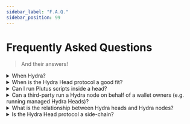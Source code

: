 ```yaml
---
sidebar_label: "F.A.Q."
sidebar_position: 99
---
```


# Frequently Asked Questions

> And their answers!

<details>
  <summary>When Hydra?</summary>
  
  Our <a href="https://github.com/orgs/input-output-hk/projects/21/">roadmap</a> is publicly available on Github. Note that there are multiple sections behind tabs to view it from different angles (as release packages, as quarters, etc...)  

</details>

<details>
  <summary>When is the Hydra Head protocol a good fit?</summary>

  The Hydra Head protocol is well-suited for any situation where a known set of participants know each other well-enough to agree on building a network but don't trust one another enough with funds management to do so without ways to secure their assets backed by the possibility to settle disputes on the main chain.
</details>

<details>
  <summary>Can I run Plutus scripts inside a head?</summary>

  Yes! Transactions running between head participants are full-blown Alonzo transactions. They carry scripts, and spend UTxO in all-the-same manner as layer 1 transactions. Incidentally, each Hydra node is running a Cardano ledger and maintaining a ledger state. However, DApps which currently reliy on the PAB for on-chain interactions will fall short when it comes to driving the execution of a Plutus contract inside a head. Indeed, the PAB is currently tightly coupled to the Cardano layer 1 chain; it is a Cardano client that interacts with the chain using the node-to-client mini-protocols (chain-sync, state-query, tx-submission). Hydra nodes do not expose such protocols (yet), making it incompatible with the PAB.
</details>

<details>
  <summary>Can a third-party run a Hydra node on behalf of a wallet owners (e.g. running managed Hydra Heads)?</summary>

  Totally! This is similar for instance to [Phoenix](https://phoenix.acinq.co/) in Bitcoin Lightning: a non-custodial managed lightning node. As an end-user, one still have full control on the keys and funds, but the underlying infrastructure is managed on one's behalf (provided fees). This however implies some form of trust between the service provider and the user. Indeed, the user implicitly trusts the service provider to, for instance, properly handle contestations and closure of a head.   
</details>

<details>
  <summary>What is the relationship between Hydra heads and Hydra nodes?</summary>

  It is (at least\*) a **one-to-many** relationship. Each Hydra head is comprised of several Hydra nodes. We are currently aiming for up to 100 nodes per head as a stretch goal. Heads are independent and form an isolated network. It is possible to have infinitely many heads running in parallel. 

  _(\*) It is possible to make Hydra nodes support multiple heads making it a many-to-many relationship._
</details>

<details>
  <summary>Is the Hydra Head protocol a side-chain?</summary>
  
  No it isn't. In fact, there are two crucial facts that discards heads from being seen as side-chains:

  1. There's no guaranteed data availability on Hydra. Said differently, transactions are (a) only known of the head participants, and (b) typically forgotten as soon as they're processed. Indeed, there's no block in a Hydra head and also no incentive for participants to either keep the history around or make it available to users outside of the head.

  2. A head network is static, new participants cannot join and have to be decided upfront. The network is thus very much isolated / private, and not reachable by any peer. Hydra heads are really channels between a set of well-known participants.

</details>
